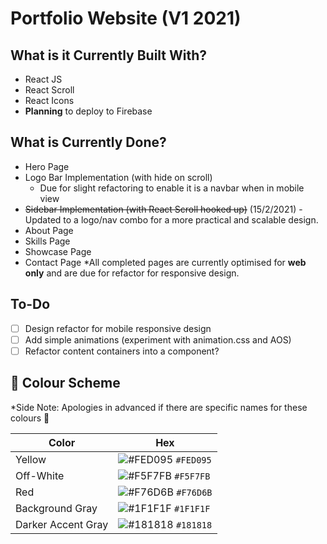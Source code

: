 # Portfolio Website (V1 2021)

## What is it Currently Built With?

- React JS
- React Scroll
- React Icons
- **Planning** to deploy to Firebase

## What is Currently Done?

- Hero Page
- Logo Bar Implementation (with hide on scroll)
  - Due for slight refactoring to enable it is a navbar when in mobile view
- ~~Sidebar Implementation (with React Scroll hooked up)~~ (15/2/2021) - Updated to a logo/nav combo for a more practical and scalable design.
- About Page
- Skills Page
- Showcase Page
- Contact Page
  \*All completed pages are currently optimised for **web only** and are due for refactor for responsive design.

## To-Do

- [ ] Design refactor for mobile responsive design
- [ ] Add simple animations (experiment with animation.css and AOS)
- [ ] Refactor content containers into a component?

## 🎨 Colour Scheme

\*Side Note: Apologies in advanced if there are specific names for these colours 🙊

| Color              | Hex                                                                |
| ------------------ | ------------------------------------------------------------------ |
| Yellow             | ![#FED095](https://via.placeholder.com/10/FED095?text=+) `#FED095` |
| Off-White          | ![#F5F7FB](https://via.placeholder.com/10/F5F7FB?text=+) `#F5F7FB` |
| Red                | ![#F76D6B](https://via.placeholder.com/10/F76D6B?text=+) `#F76D6B` |
| Background Gray    | ![#1F1F1F](https://via.placeholder.com/10/1F1F1F?text=+) `#1F1F1F` |
| Darker Accent Gray | ![#181818](https://via.placeholder.com/10/181818?text=+) `#181818` |
